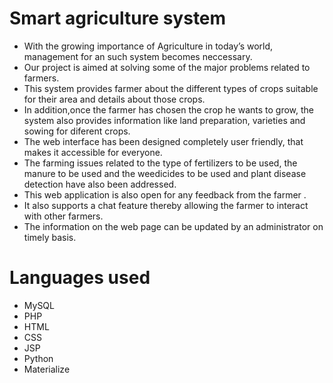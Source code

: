 # Smart agriculture system
- With the growing importance of Agriculture in today’s world, management for an such system becomes neccessary. 
- Our project is aimed at solving some of the major problems related to farmers. 
- This system provides farmer about the different types of crops suitable for their area and details about those crops.
- In addition,once the farmer has chosen the crop he wants to grow, the system also provides information like land preparation, varieties and sowing for diferent crops. 
- The web interface has been designed completely user friendly, that makes it accessible for everyone. 
- The farming issues related to the type of fertilizers to be used, the manure to be used and the weedicides to be used and plant disease detection have also been addressed.
- This web application is also open for any feedback from the farmer . 
- It also supports a chat feature thereby allowing the farmer to interact with other farmers.
- The information on the web page can be updated by an administrator on timely basis.

# Languages used
- MySQL
- PHP
- HTML
- CSS
- JSP
- Python
- Materialize

